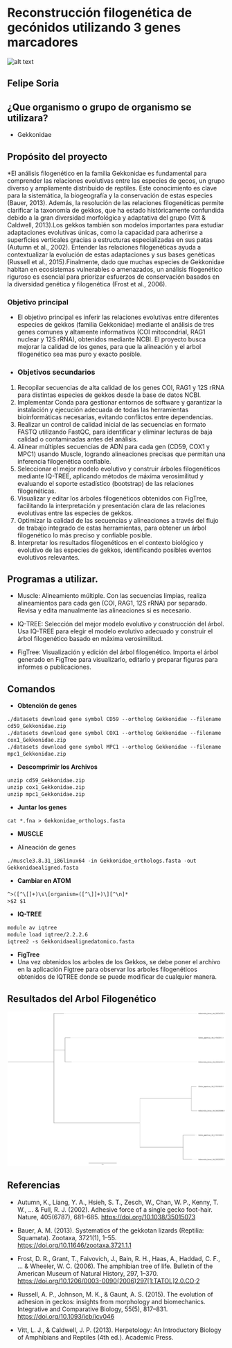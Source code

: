 # Reconstrucción filogenética de gecónidos utilizando 3 genes marcadores
![alt text](https://muchoreptil.wordpress.com/wp-content/uploads/2014/02/1-s2-0-s1055790312000723-gr1.jpg)
## Felipe Soria
## ¿Que organismo o grupo de organismo se utilizara?
* Gekkonidae
## Propósito del proyecto
*El análisis filogenético en la familia Gekkonidae es fundamental para comprender las relaciones evolutivas entre las especies de gecos, un grupo diverso y ampliamente distribuido de reptiles. Este conocimiento es clave para la sistemática, la biogeografía y la conservación de estas especies (Bauer, 2013). Además, la resolución de las relaciones filogenéticas permite clarificar la taxonomía de gekkos, que ha estado históricamente confundida debido a la gran diversidad morfológica y adaptativa del grupo (Vitt & Caldwell, 2013).Los gekkos también son modelos importantes para estudiar adaptaciones evolutivas únicas, como la capacidad para adherirse a superficies verticales gracias a estructuras especializadas en sus patas (Autumn et al., 2002). Entender las relaciones filogenéticas ayuda a contextualizar la evolución de estas adaptaciones y sus bases genéticas (Russell et al., 2015).Finalmente, dado que muchas especies de Gekkonidae habitan en ecosistemas vulnerables o amenazados, un análisis filogenético riguroso es esencial para priorizar esfuerzos de conservación basados en la diversidad genética y filogenética (Frost et al., 2006).

### Objetivo principal

* El objetivo principal es inferir las relaciones evolutivas entre diferentes especies de gekkos (familia Gekkonidae) mediante el análisis de tres genes comunes y altamente informativos (COI mitocondrial, RAG1 nuclear y 12S rRNA), obtenidos mediante NCBI. El proyecto busca mejorar la calidad de los genes, para que la alineación y el arbol filogenético sea mas puro y exacto posible.
* ### Objetivos secundarios
1. Recopilar secuencias de alta calidad de los genes COI, RAG1 y 12S rRNA para distintas especies de gekkos desde la base de datos NCBI.
2. Implementar Conda para gestionar entornos de software y garantizar la instalación y ejecución adecuada de todas las herramientas bioinformáticas necesarias, evitando conflictos entre dependencias.
3. Realizar un control de calidad inicial de las secuencias en formato FASTQ utilizando FastQC, para identificar y eliminar lecturas de baja calidad o contaminadas antes del análisis.
4. Alinear múltiples secuencias de ADN para cada gen (CD59, COX1 y MPC1) usando Muscle, logrando alineaciones precisas que permitan una inferencia filogenética confiable.
5. Seleccionar el mejor modelo evolutivo y construir árboles filogenéticos mediante IQ-TREE, aplicando métodos de máxima verosimilitud y evaluando el soporte estadístico (bootstrap) de las relaciones filogenéticas.
6. Visualizar y editar los árboles filogenéticos obtenidos con FigTree, facilitando la interpretación y presentación clara de las relaciones evolutivas entre las especies de gekkos.
7. Optimizar la calidad de las secuencias y alineaciones a través del flujo de trabajo integrado de estas herramientas, para obtener un árbol filogenético lo más preciso y confiable posible.
8. Interpretar los resultados filogenéticos en el contexto biológico y evolutivo de las especies de gekkos, identificando posibles eventos evolutivos relevantes.
   
## Programas a utilizar.

* Muscle: Alineamiento múltiple. Con las secuencias limpias, realiza alineamientos para cada gen (COI, RAG1, 12S rRNA) por separado. Revisa y edita manualmente las alineaciones si es necesario.

* IQ-TREE: Selección del mejor modelo evolutivo y construcción del árbol. Usa IQ-TREE para elegir el modelo evolutivo adecuado y construir el árbol filogenético basado en máxima verosimilitud.

* FigTree: Visualización y edición del árbol filogenético. Importa el árbol generado en FigTree para visualizarlo, editarlo y preparar figuras para informes o publicaciones.

## Comandos

* **Obtención de genes**
```
./datasets download gene symbol CD59 --ortholog Gekkonidae --filename cd59_Gekkonidae.zip
./datasets download gene symbol COX1 --ortholog Gekkonidae --filename cox1_Gekkonidae.zip
./datasets download gene symbol MPC1 --ortholog Gekkonidae --filename mpc1_Gekkonidae.zip
```
* **Descomprimir los Archivos**
```
unzip cd59_Gekkonidae.zip
unzip cox1_Gekkonidae.zip
unzip mpc1_Gekkonidae.zip
```
* **Juntar los genes**
```
cat *.fna > Gekkonidae_orthologs.fasta
```
* **MUSCLE**
- Alineación de genes
```
./muscle3.8.31_i86linux64 -in Gekkonidae_orthologs.fasta -out Gekkonidaealigned.fasta
```
* **Cambiar en ATOM**
```
^>([^\[]+)\s\[organism=([^\]]+)\][^\n]*
>$2 $1
```
* **IQ-TREE**
```
module av iqtree
module load iqtree/2.2.2.6
iqtree2 -s Gekkonidaealignedatomico.fasta
```
* **FigTree**
* Una vez obtenidos los arboles de los Gekkos, se debe poner el archivo en la aplicación Figtree para observar los arboles filogenéticos obtenidos de IQTREE donde se puede modificar de cualquier manera.
## Resultados del Arbol Filogenético
![ArbolRNA](https://github.com/ohporelpotoporelpoto/ProyectoBio/blob/main/Gekkonidaealignedatomico.png)
## Referencias
* Autumn, K., Liang, Y. A., Hsieh, S. T., Zesch, W., Chan, W. P., Kenny, T. W., ... & Full, R. J. (2002). Adhesive force of a single gecko foot-hair. Nature, 405(6787), 681–685. https://doi.org/10.1038/35015073

* Bauer, A. M. (2013). Systematics of the gekkotan lizards (Reptilia: Squamata). Zootaxa, 3721(1), 1–55. https://doi.org/10.11646/zootaxa.3721.1.1

* Frost, D. R., Grant, T., Faivovich, J., Bain, R. H., Haas, A., Haddad, C. F., ... & Wheeler, W. C. (2006). The amphibian tree of life. Bulletin of the American Museum of Natural History, 297, 1–370. https://doi.org/10.1206/0003-0090(2006)297[1:TATOL]2.0.CO;2

* Russell, A. P., Johnson, M. K., & Gaunt, A. S. (2015). The evolution of adhesion in geckos: insights from morphology and biomechanics. Integrative and Comparative Biology, 55(5), 817–831. https://doi.org/10.1093/icb/icv046

* Vitt, L. J., & Caldwell, J. P. (2013). Herpetology: An Introductory Biology of Amphibians and Reptiles (4th ed.). Academic Press.





